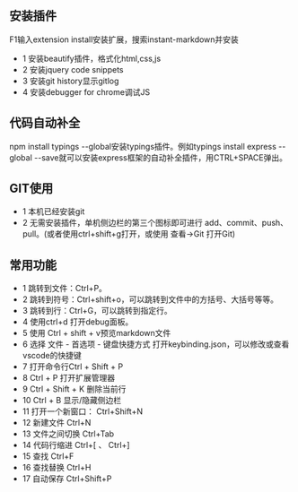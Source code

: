 ## 安装插件
F1输入extension install安装扩展，搜索instant-markdown并安装
* 1 安装beautify插件，格式化html,css,js
* 2 安装jquery code snippets
* 3 安装git history显示gitlog
* 4 安装debugger for chrome调试JS
## 代码自动补全
npm install typings --global安装typings插件。例如typings install express --global --save就可以安装express框架的自动补全插件，用CTRL+SPACE弹出。
## GIT使用
* 1 本机已经安装git
* 2 无需安装插件，单机侧边栏的第三个图标即可进行 add、commit、push、pull。(或者使用ctrl+shift+g打开，或使用 查看->Git 打开Git)
## 常用功能
* 1 跳转到文件：Ctrl+P。
* 2 跳转到符号：Ctrl+shift+o，可以跳转到文件中的方括号、大括号等等。
* 3 跳转到行：Ctrl+G，可以跳转到指定行。
* 4 使用ctrl+d 打开debug面板。
* 5 使用 Ctrl + shift + v预览markdown文件
* 6 选择 文件 - 首选项 - 键盘快捷方式 打开keybinding.json，可以修改或查看vscode的快捷键
* 7 打开命令行Ctrl + Shift + P
* 8 Ctrl + P  打开扩展管理器
* 9 Ctrl + Shift + K 删除当前行
* 10 Ctrl + B  显示/隐藏侧边栏
* 11 打开一个新窗口： Ctrl+Shift+N
* 12 新建文件 Ctrl+N
* 13 文件之间切换 Ctrl+Tab
* 14 代码行缩进 Ctrl+[ 、 Ctrl+]
* 15 查找 Ctrl+F
* 16 查找替换 Ctrl+H
* 17 自动保存 Ctrl+Shift+P
